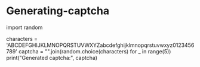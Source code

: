 # Generating-captcha
import random

characters = 'ABCDEFGHIJKLMNOPQRSTUVWXYZabcdefghijklmnopqrstuvwxyz0123456789'
captcha = "".join(random.choice(characters) for _ in range(5))
print("Generated captcha:", captcha)


